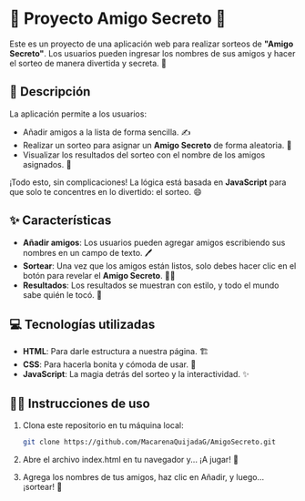 # 🎉 Proyecto Amigo Secreto 🎉

Este es un proyecto de una aplicación web para realizar sorteos de **"Amigo Secreto"**. Los usuarios pueden ingresar los nombres de sus amigos y hacer el sorteo de manera divertida y secreta. 🤫

## 🚀 Descripción

La aplicación permite a los usuarios:
- Añadir amigos a la lista de forma sencilla. ✍️
- Realizar un sorteo para asignar un **Amigo Secreto** de forma aleatoria. 🎲
- Visualizar los resultados del sorteo con el nombre de los amigos asignados. 🎁

¡Todo esto, sin complicaciones! La lógica está basada en **JavaScript** para que solo te concentres en lo divertido: el sorteo. 😄

## ✨ Características

- **Añadir amigos**: Los usuarios pueden agregar amigos escribiendo sus nombres en un campo de texto. 🖊️
- **Sortear**: Una vez que los amigos están listos, solo debes hacer clic en el botón para revelar el **Amigo Secreto**. 🕵️‍♂️
- **Resultados**: Los resultados se muestran con estilo, y todo el mundo sabe quién le tocó. 🎉

## 💻 Tecnologías utilizadas

- **HTML**: Para darle estructura a nuestra página. 🏗️
- **CSS**: Para hacerla bonita y cómoda de usar. 🌈
- **JavaScript**: La magia detrás del sorteo y la interactividad. ✨

## 🏃‍♀️ Instrucciones de uso

1. Clona este repositorio en tu máquina local:
   ```bash
   git clone https://github.com/MacarenaQuijadaG/AmigoSecreto.git 

2. Abre el archivo index.html en tu navegador y... ¡A jugar! 🎉

3. Agrega los nombres de tus amigos, haz clic en Añadir, y luego... ¡sortear! 🎲
